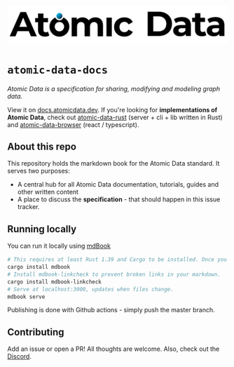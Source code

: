![Atomic Data](src/assets/atomic_data_logo_stroke.svg)

# `atomic-data-docs`

_Atomic Data is a specification for sharing, modifying and modeling graph data._

View it on [docs.atomicdata.dev](https://docs.atomicdata.dev).
If you're looking for **implementations of Atomic Data**, check out [atomic-data-rust](https://github.com/joepio/atomic-data-rust) (server + cli + lib written in Rust) and [atomic-data-browser](https://github.com/joepio/atomic-data-browser) (react / typescript).

## About this repo

This repository holds the markdown book for the Atomic Data standard.
It serves two purposes:

- A central hub for all Atomic Data documentation, tutorials, guides and other written content
- A place to discuss the **specification** - that should happen in this issue tracker. 

## Running locally

You can run it locally using [mdBook](https://github.com/rust-lang/mdBook)

```sh
# This requires at least Rust 1.39 and Cargo to be installed. Once you have installed Rust, type the following in the terminal:
cargo install mdbook
# Install mdbook-linkcheck to prevent broken links in your markdown.
cargo install mdbook-linkcheck
# Serve at localhost:3000, updates when files change.
mdbook serve
```

Publishing is done with Github actions - simply push the master branch.

## Contributing

Add an issue or open a PR!
All thoughts are welcome.
Also, check out the [Discord](https://discord.gg/a72Rv2P).
